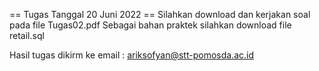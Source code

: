== Tugas Tanggal 20 Juni 2022 ==
Silahkan download dan kerjakan soal pada file Tugas02.pdf
Sebagai bahan praktek silahkan download file retail.sql

Hasil tugas dikirm ke email : ariksofyan@stt-pomosda.ac.id
